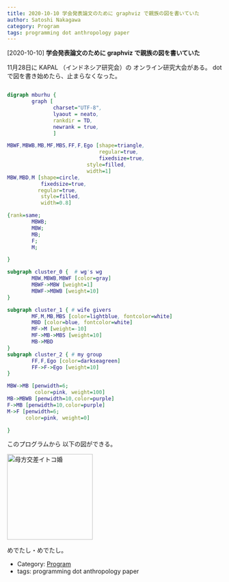 ```yaml
---
title: 2020-10-10 学会発表論文のために graphviz で親族の図を書いていた
author: Satoshi Nakagawa
category: Program
tags: programming dot anthropology paper 
---
```


[2020-10-10] **学会発表論文のために graphviz で親族の図を書いていた** 

 11月28日に KAPAL （インドネシア研究会）の
オンライン研究大会がある。
dot で図を書き始めたら、止まらなくなった。

```dot

digraph mburhu {
        graph [
               charset="UTF-8",
               lyaout = neato,
               rankdir = TD,
               newrank = true,
               ]

MBWF,MBWB,MB,MF,MBS,FF,F,Ego [shape=triangle,
                              regular=true,
                              fixedsize=true,
                          style=filled,
                          width=1]
MBW,MBD,M [shape=circle,
           fixedsize=true,
          regular=true,
           style=filled,
           width=0.8]

{rank=same;
        MBWB;
        MBW;
        MB;
        F;
        M;

}

subgraph cluster_0 {  # wg's wg
        MBW,MBWB,MBWF [color=gray]
        MBWF->MBW [weight=1]
        MBWF->MBWB [weight=10]
}        

subgraph cluster_1 { # wife givers
        MF,M,MB,MBS [color=lightblue, fontcolor=white]
        MBD [color=blue, fontcolor=white]
        MF->M [weight=-10]
        MF->MB->MBS [weight=10]
        MB->MBD
}
subgraph cluster_2 { # my group
        FF,F,Ego [color=darkseagreen]
        FF->F->Ego [weight=10]
}

MBW->MB [penwidth=6;
         color=pink, weight=100]
MB->MBWB [penwidth=10,color=purple]
F->MB [penwidth=10,color=purple]
M->F [penwidth=6;
      color=pink, weight=0]

}

```

 このプログラムから
以下の図ができる。

<img src="pict/2020-10-10-mburhu5.jpg)" alt="母方交差イトコ婚" width="200"/>

 めでたし・めでたし。

- Category: [Program](https://merapano.github.io/categories.html#Program)
- tags: programming dot anthropology paper 
